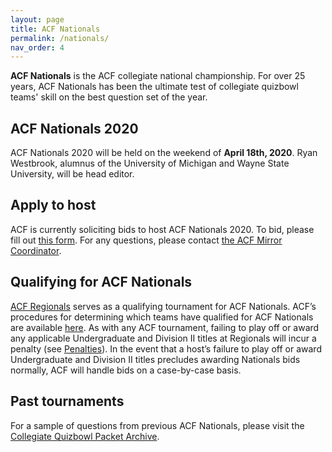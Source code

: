 ```yaml
---
layout: page
title: ACF Nationals
permalink: /nationals/
nav_order: 4
---
```


**ACF Nationals** is the ACF collegiate national championship. For over 25 years, ACF Nationals has been the ultimate test of collegiate quizbowl teams' skill on the best question set of the year.


## ACF Nationals 2020
ACF Nationals 2020 will be held on the weekend of **April 18th, 2020**. Ryan Westbrook, alumnus of the University of Michigan and Wayne State University, will be head editor.

## Apply to host
ACF is currently soliciting bids to host ACF Nationals 2020. To bid, please fill out [this form](https://docs.google.com/forms/d/17cCm6UsNtuu0UBkbxzJJCo7mnMy-CfC1DSElk-3SjOM/viewform). For any questions, please contact [the ACF Mirror Coordinator](mailto:hosting@acf-quizbowl.com).

## Qualifying for ACF Nationals
[ACF Regionals](/regionals) serves as a qualifying tournament for ACF Nationals. ACF’s procedures for determining which teams have qualified for ACF Nationals are available [here](/nationals-qualification). As with any ACF tournament, failing to play off or award any applicable Undergraduate and Division II titles at Regionals will incur a penalty (see [Penalties](/hosting-guidelines/#penalties-for-egregious-hosting-violations)). In the event that a host’s failure to play off or award Undergraduate and Division II titles precludes awarding Nationals bids normally, ACF will handle bids on a case-by-case basis.

## Past tournaments
For a sample of questions from previous ACF Nationals, please visit the [Collegiate Quizbowl Packet Archive](http://hsquizbowl.org/db/questionsets/search/?name=ACF+Nationals&col=1&season=&archived=y).

